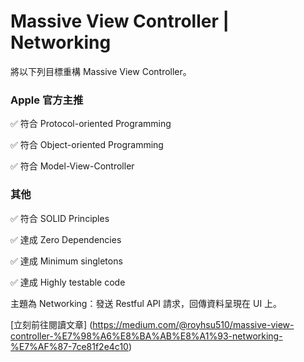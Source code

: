 # Massive View Controller | Networking

將以下列目標重構 Massive View Controller。

### Apple 官方主推

✅ 符合 Protocol-oriented Programming

✅ 符合 Object-oriented Programming

✅ 符合 Model-View-Controller

### 其他

✅ 符合 SOLID Principles

✅ 達成 Zero Dependencies

✅ 達成 Minimum singletons

✅ 達成 Highly testable code

主題為 Networking：發送 Restful API 請求，回傳資料呈現在 UI 上。

[立刻前往閱讀文章] (https://medium.com/@royhsu510/massive-view-controller-%E7%98%A6%E8%BA%AB%E8%A1%93-networking-%E7%AF%87-7ce81f2e4c10)
